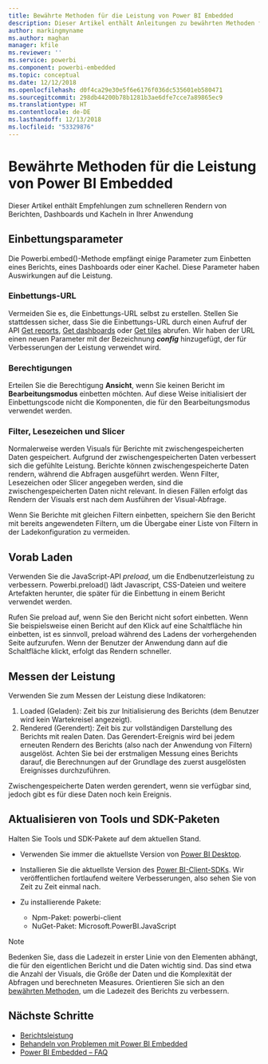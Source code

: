 ```yaml
---
title: Bewährte Methoden für die Leistung von Power BI Embedded
description: Dieser Artikel enthält Anleitungen zu bewährten Methoden für Embedded Analytics
author: markingmyname
ms.author: maghan
manager: kfile
ms.reviewer: ''
ms.service: powerbi
ms.component: powerbi-embedded
ms.topic: conceptual
ms.date: 12/12/2018
ms.openlocfilehash: d0f4ca29e30e5f6e6176f036dc535601eb580471
ms.sourcegitcommit: 298db44200b78b1281b3ae6dfe7cce7a89865ec9
ms.translationtype: HT
ms.contentlocale: de-DE
ms.lasthandoff: 12/13/2018
ms.locfileid: "53329876"
---
```

# <a name="power-bi-embedded-performance-best-practices"></a>Bewährte Methoden für die Leistung von Power BI Embedded

Dieser Artikel enthält Empfehlungen zum schnelleren Rendern von Berichten, Dashboards und Kacheln in Ihrer Anwendung

## <a name="embed-parameters"></a>Einbettungsparameter

Die Powerbi.embed()-Methode empfängt einige Parameter zum Einbetten eines Berichts, eines Dashboards oder einer Kachel. Diese Parameter haben Auswirkungen auf die Leistung.

### <a name="embed-url"></a>Einbettungs-URL

Vermeiden Sie es, die Einbettungs-URL selbst zu erstellen. Stellen Sie stattdessen sicher, dass Sie die Einbettungs-URL durch einen Aufruf der API [Get reports](https://na01.safelinks.protection.outlook.com/?url=https%3A%2F%2Fdocs.microsoft.com%2Fen-us%2Frest%2Fapi%2Fpower-bi%2Freports%2Fgetreportsingroup&data=02%7C01%7CMark.Ghanayem%40microsoft.com%7C07ca68ceb37a48e3f3de08d64968707a%7C72f988bf86f141af91ab2d7cd011db47%7C1%7C0%7C636777110256168308&sdata=22lkqRM2w1MQfrM8dooedaPqqIU8PufTq9TT4VDzRo0%3D&reserved=0), [Get dashboards](https://na01.safelinks.protection.outlook.com/?url=https%3A%2F%2Fdocs.microsoft.com%2Fen-us%2Frest%2Fapi%2Fpower-bi%2Fdashboards%2Fgetdashboardsingroup&data=02%7C01%7CMark.Ghanayem%40microsoft.com%7C07ca68ceb37a48e3f3de08d64968707a%7C72f988bf86f141af91ab2d7cd011db47%7C1%7C0%7C636777110256168308&sdata=nfWRgbSoXVF42Rg%2Ba9491u19uksXp%2FAyz%2Fa%2Ba7%2FCtdA%3D&reserved=0) oder [Get tiles](https://na01.safelinks.protection.outlook.com/?url=https%3A%2F%2Fdocs.microsoft.com%2Fen-us%2Frest%2Fapi%2Fpower-bi%2Fdashboards%2Fgettilesingroup&data=02%7C01%7CMark.Ghanayem%40microsoft.com%7C07ca68ceb37a48e3f3de08d64968707a%7C72f988bf86f141af91ab2d7cd011db47%7C1%7C0%7C636777110256178318&sdata=LgZ27TynNpqQJDrb3aHWGQXIS%2FzichAO9De5M2uhF1Q%3D&reserved=0) abrufen. Wir haben der URL einen neuen Parameter mit der Bezeichnung **_config_** hinzugefügt, der für Verbesserungen der Leistung verwendet wird.

### <a name="permissions"></a>Berechtigungen

Erteilen Sie die Berechtigung **Ansicht**, wenn Sie keinen Bericht im **Bearbeitungsmodus** einbetten möchten. Auf diese Weise initialisiert der Einbettungscode nicht die Komponenten, die für den Bearbeitungsmodus verwendet werden.

### <a name="filters-bookmarks-and-slicers"></a>Filter, Lesezeichen und Slicer

Normalerweise werden Visuals für Berichte mit zwischengespeicherten Daten gespeichert. Aufgrund der zwischengespeicherten Daten verbessert sich die gefühlte Leistung. Berichte können zwischengespeicherte Daten rendern, während die Abfragen ausgeführt werden. Wenn Filter, Lesezeichen oder Slicer angegeben werden, sind die zwischengespeicherten Daten nicht relevant. In diesen Fällen erfolgt das Rendern der Visuals erst nach dem Ausführen der Visual-Abfrage.

Wenn Sie Berichte mit gleichen Filtern einbetten, speichern Sie den Bericht mit bereits angewendeten Filtern, um die Übergabe einer Liste von Filtern in der Ladekonfiguration zu vermeiden.

## <a name="preload"></a>Vorab Laden

Verwenden Sie die JavaScript-API *preload*, um die Endbenutzerleistung zu verbessern.
Powerbi.preload() lädt Javascript, CSS-Dateien und weitere Artefakten herunter, die später für die Einbettung in einem Bericht verwendet werden.

Rufen Sie preload auf, wenn Sie den Bericht nicht sofort einbetten. Wenn Sie beispielsweise einen Bericht auf den Klick auf eine Schaltfläche hin einbetten, ist es sinnvoll, preload während des Ladens der vorhergehenden Seite aufzurufen. Wenn der Benutzer der Anwendung dann auf die Schaltfläche klickt, erfolgt das Rendern schneller.

## <a name="measure-performance"></a>Messen der Leistung

Verwenden Sie zum Messen der Leistung diese Indikatoren:

1. Loaded (Geladen): Zeit bis zur Initialisierung des Berichts (dem Benutzer wird kein Wartekreisel angezeigt).
2. Rendered (Gerendert): Zeit bis zur vollständigen Darstellung des Berichts mit realen Daten. Das Gerendert-Ereignis wird bei jedem erneuten Rendern des Berichts (also nach der Anwendung von Filtern) ausgelöst. Achten Sie bei der erstmaligen Messung eines Berichts darauf, die Berechnungen auf der Grundlage des zuerst ausgelösten Ereignisses durchzuführen.

Zwischengespeicherte Daten werden gerendert, wenn sie verfügbar sind, jedoch gibt es für diese Daten noch kein Ereignis.

## <a name="update-tools-and-sdk-packages"></a>Aktualisieren von Tools und SDK-Paketen

Halten Sie Tools und SDK-Pakete auf dem aktuellen Stand.

* Verwenden Sie immer die aktuellste Version von [Power BI Desktop](https://powerbi.microsoft.com/en-us/desktop/).

* Installieren Sie die aktuellste Version des [Power BI-Client-SDKs](https://github.com/Microsoft/PowerBI-JavaScript). Wir veröffentlichen fortlaufend weitere Verbesserungen, also sehen Sie von Zeit zu Zeit einmal nach.

* Zu installierende Pakete:
    * Npm-Paket: powerbi-client
    * NuGet-Paket: Microsoft.PowerBI.JavaScript

> [!Note]
> Bedenken Sie, dass die Ladezeit in erster Linie von den Elementen abhängt, die für den eigentlichen Bericht und die Daten wichtig sind. Das sind etwa die Anzahl der Visuals, die Größe der Daten und die Komplexität der Abfragen und berechneten Measures. Orientieren Sie sich an den [bewährten Methoden](../power-bi-reports-performance.md), um die Ladezeit des Berichts zu verbessern.

## <a name="next-steps"></a>Nächste Schritte

* [Berichtsleistung](../power-bi-reports-performance.md)
* [Behandeln von Problemen mit Power BI Embedded](embedded-troubleshoot.md)
* [Power BI Embedded – FAQ](embedded-faq.md)
